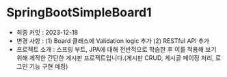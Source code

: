 # SpringBootSimpleBoard1
- 최종 커밋 : 2023-12-18
- 변경 사항 :
  (1) Board 클래스에 Validation logic 추가
  (2) RESTful API 추가
- 프로젝트 소개 : 스프링 부트, JPA에 대해 전반적으로 학습한 후 이를 적용해 보기 위해
  제작한 간단한 게시판 프로젝트입니다.(게시판 CRUD, 게시글 페이징 처리, 로그인 기능 구현 예정)
